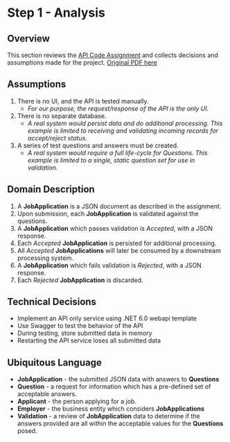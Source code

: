 # Step 1 - Analysis

## Overview

This section reviews the [API Code Assignment](/docs/api-code-assignment.md)  and collects decisions and assumptions made for the project. [Original PDF here](/docs/API-Code-Assignment.pdf)

## Assumptions

1. There is no UI, and the API is tested manually. 
   - *For our purpose, the request/response of the API is the only UI.* 
2. There is no separate database.
   - *A real system would persist data and do additional processing. This example is limited to  receiving and validating incoming records for accept/reject status.*
3. A series of test questions and answers must be created.
   - *A real system would require a full life-cycle for Questions. This example is limited to a single, static question set for use in validation.*


## Domain Description

1. A **JobApplication** is a JSON document as described in the assignment.
3. Upon submission, each **JobApplication** is validated against the questions.
4. A **JobApplication** which passes validation is *Accepted*, with a JSON response.
5. Each *Accepted* **JobApplication** is persisted for additional processing.
6. All *Accepted* **JobApplications** will later be consumed by a downstream processing system.
7. A **JobApplication** which fails validation is *Rejected*, with a JSON response.
8. Each *Rejected* **JobApplication** is discarded.

## Technical Decisions

- Implement an API only service using .NET 6.0 webapi template
- Use Swagger to test the behavior of the API
- During testing, store submitted data in memory
- Restarting the API service loses all submitted data


## Ubiquitous Language

- **JobApplication** - the submitted JSON data with answers to **Questions**
- **Question** - a request for information which has a pre-defined set of acceptable answers.
- **Applicant** - the person applying for a job.
- **Employer** - the business entity which considers **JobApplications** 
- **Validation** - a review of **JobApplication** data to determine if the answers provided are all within the acceptable values for the **Questions** posed. 

